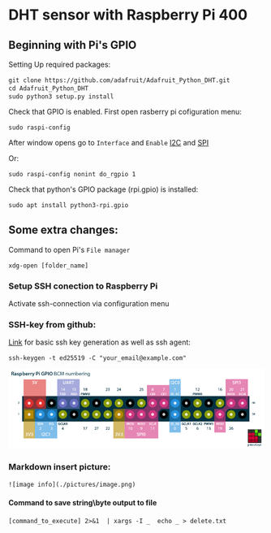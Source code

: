 # DHT sensor with Raspberry Pi 400
## Beginning with Pi's GPIO

Setting Up required packages:

    git clone https://github.com/adafruit/Adafruit_Python_DHT.git
    cd Adafruit_Python_DHT
    sudo python3 setup.py install

Check that GPIO is enabled. First open rasberry pi cofiguration menu:

    sudo raspi-config

After window opens go to `Interface` and `Enable` [I2C](https://raspberrytips.com/glossary/i2c/) and [SPI](https://raspberrytips.com/glossary/spi/) 

Or: 

    sudo raspi-config nonint do_rgpio 1

Check that python's GPIO package (rpi.gpio) is installed:

    sudo apt install python3-rpi.gpio


## Some extra changes:

Command to open Pi's `File manager`

    xdg-open [folder_name]


### Setup SSH conection to Raspberry Pi 

Activate ssh-connection via configuration menu

### SSH-key from github:
[Link](https://docs.github.com/en/authentication/connecting-to-github-with-ssh/generating-a-new-ssh-key-and-adding-it-to-the-ssh-agent) for basic ssh key generation as well as ssh agent:

    ssh-keygen -t ed25519 -C "your_email@example.com"


![pinout](./imageSource/pinout.png)
### Markdown insert picture:

    ![image info](./pictures/image.png)

#### Command to save string\byte output to file

    [command_to_execute] 2>&1  | xargs -I _  echo _ > delete.txt
